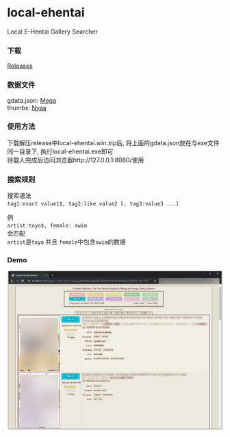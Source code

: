 # local-ehentai

Local E-Hentai Gallery Searcher

### 下载 

[Releases](https://github.com/firefoxchan/local-ehentai/releases)

### 数据文件

gdata.json: [Mega](https://mega.nz/#F!oh1U0SIA!WBUcf3PaOvrfIF238fnbTg)  
thumbs: [Nyaa](https://sukebei.nyaa.si/view/2770267)

### 使用方法

下载解压release中local-ehentai.win.zip后, 将上面的gdata.json放在与exe文件同一目录下, 执行local-ehentai.exe即可  
待载入完成后访问浏览器http://127.0.0.1:8080/使用

### 搜索规则

搜索语法  
`tag1:exact value1$, tag2:like value2 [, tag3:value3 ...]`

例  
`artist:toyo$, female: swim`  
会匹配  
`artist`是`toyo` 并且 `female`中包含`swim`的数据

### Demo

![Galleries](/assets/galleries_demo.png)
